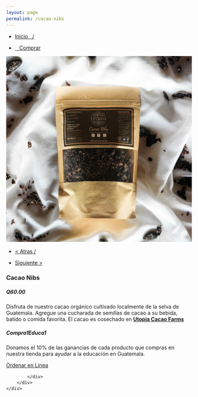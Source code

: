 ```yaml
---
layout: page
permalink: /cacao-nibs
---
```

<div class="region">
	<div class="container">
		<div class="row">
			<div class="col-md-8 col-xs-12">
				<ul>
					<li><a href="/"><p> Inicio &nbsp;&nbsp;/</p></a></li>
					<li><a href="/comprar"><p>&nbsp;&nbsp; Comprar </p></a></li>
				</ul>
				<img class="img-responsive" src="/images/cacao-nibs-1.jpg">
			</div>
			<div class="col-md-4 col-xs-12">
				<ul>
				<li><a href="/moringa-powder"><p> < Atras /</p></a> </li>
				<li> <a href="/cacao-crunch"><p> Siguiente > </p></a> </li>
				</ul>
				<h3>Cacao Nibs</h3>
				<h5><strong>Q60.00</strong></h5>
				<p>Disfruta de nuestro cacao orgánico cultivado localmente de la selva de Guatemala. Agregue una cucharada de semillas de cacao a su bebida, batido o comida favorita. El cacao es cosechado en <a href="https://www.utopiaecohotel.com/collections/utopia-cacao-farms" target="_blank"><strong>Utopia Cacao Farms</strong></a> </p>
				<h5>Compra1Educa1</h5>
				<p>Donamos el 10% de las ganancias de cada producto que compras en nuestra tienda para ayudar a la educaci&oacute;n en Guatemala.</p>
				<a href="/orden-utopia-cacao" id="button">Ordenar en Linea</a>

			</div>
		</div>
	</div>
</div>